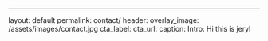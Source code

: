---
layout: default
permalink: contact/
header:
  overlay_image: /assets/images/contact.jpg
  cta_label: 
  cta_url: 
  caption: 
Intro:
  Hi this is jeryl
